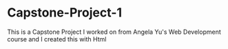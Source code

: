 # Capstone-Project-1
This is a Capstone Project I worked on from Angela Yu's Web Development course and I created this with Html 
